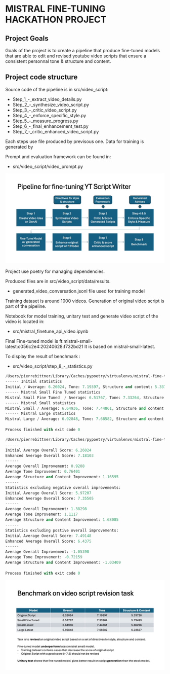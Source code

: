 # MISTRAL FINE-TUNING HACKATHON PROJECT

## Project Goals
Goals of the project is to create a pipeline that produce fine-tuned models that are able to edit and revised youtube video scripts that ensure a consistent personnal tone & structure and content.

## Project code structure
Source code of the pipeline is in src/video_script:
- Step_1_-_extract_video_details.py
- Step_2_-_synthesize_video_script.py
- Step_3_-_critic_video_script.py
- Step_4_-_enforce_specific_style.py
- Step_5_-_measure_progress.py
- Step_6_-_final_enhancement_test.py
- Step_7_-_critic_enhanced_video_script.py

Each steps use file produced by previsous one.
Data for training is generated by 

Prompt and evaluation framework can be found in: 
- src/video_script/video_prompt.py

![The project pipeline](/Diapositive1.jpeg "Project Pipeline")

Project use poetry for managing dependencies.

Produced files are in src/video_script/data/results.
- generated_video_conversation.jsonl file used for training model

Training dataset is around 1000 videos. Generation of original video script is part of the pipeline.

Notebook for model training, unitary test and generate video script of the video is located in:
- src/mistral_finetune_api_video.ipynb

Final Fine-tuned model is ft:mistral-small-latest:c056c2e4:20240628:f732bd21
It is based on mistral-small-latest.

To display the result of benchmark :
- src/video_script/step_8_-_statistics.py

``` step_8_-_statistics.py
/Users/pierrebittner/Library/Caches/pypoetry/virtualenvs/mistral-fine-tuning-HF3LZeAg-py3.10/bin/python /Users/pierrebittner/Documents/GitHub/mistral-fine-tuning/src/video_script/step_8_-_statistics.py 
------ Initial statistics
Initial / Average: 6.26024, Tone: 7.19397, Structure and content: 5.33728
------ Mistral Small Fine Tuned statistics
Mistral Small Fine Tuned  / Average: 6.51767, Tone: 7.33264, Structure and content: 5.73493
------ Mistral Small statistics
Mistral Small / Average: 6.64936, Tone: 7.44861, Structure and content: 5.86296
------ Mistral Large statistics
Mistral Large / Average: 6.92848, Tone: 7.68582, Structure and content: 6.23627

Process finished with exit code 0
```

``` Step_5a_-_print_score.py 
/Users/pierrebittner/Library/Caches/pypoetry/virtualenvs/mistral-fine-tuning-HF3LZeAg-py3.10/bin/python /Users/pierrebittner/Documents/GitHub/mistral-fine-tuning/src/video_script/Step_5a_-_print_score.py 
------
Initial Average Overall Score: 6.26024
Enhanced Average Overall Score: 7.18103
------
Average Overall Improvement: 0.9208
Average Tone Improvement: 0.76401
Average Structure and Content Improvement: 1.16595
------
Statistics excluding negative overall improvements:
Initial Average Overall Score: 5.97207
Enhanced Average Overall Score: 7.35505
------
Average Overall Improvement: 1.38298
Average Tone Improvement: 1.1117
Average Structure and Content Improvement: 1.68085
------
Statistics excluding postive overall improvements:
Initial Average Overall Score: 7.49148
Enhanced Average Overall Score: 6.4375
------
Average Overall Improvement: -1.05398
Average Tone Improvement: -0.72159
Average Structure and Content Improvement: -1.03409

Process finished with exit code 0
```

 ![The project benchmakr](/Diapositive3.jpeg "Project Benchmark")
